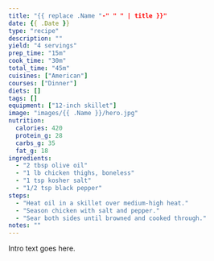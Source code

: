 ```yaml
---
title: "{{ replace .Name "-" " " | title }}"
date: {{ .Date }}
type: "recipe"
description: ""
yield: "4 servings"
prep_time: "15m"
cook_time: "30m"
total_time: "45m"
cuisines: ["American"]
courses: ["Dinner"]
diets: []
tags: []
equipment: ["12-inch skillet"]
image: "images/{{ .Name }}/hero.jpg"
nutrition:
  calories: 420
  protein_g: 28
  carbs_g: 35
  fat_g: 18
ingredients:
  - "2 tbsp olive oil"
  - "1 lb chicken thighs, boneless"
  - "1 tsp kosher salt"
  - "1/2 tsp black pepper"
steps:
  - "Heat oil in a skillet over medium-high heat."
  - "Season chicken with salt and pepper."
  - "Sear both sides until browned and cooked through."
notes: ""
---
```

Intro text goes here.
